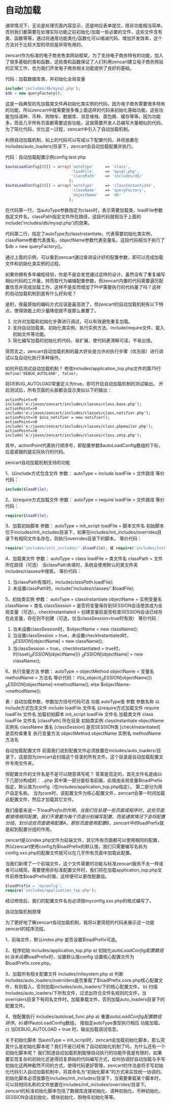 # 自动加载

通常情况下，无论是处理页面内容显示，还是响应表单提交，除非功能相当简单，否则我们都需要在处理实际功能之前初始化/加载一些必要的文件，这些文件含有类、函数等等，通过将通用功能类化/函数化可以缩减代码、增加开发效率，这个方法对于比较大型的项目是非常有用的。

zencart作为标准的电子商务售卖网站框架，为了支持电子商务特有的功能，加入了很多基础的类和函数，这些类和函数保证了人们利用zencart建立电子商务网站的正常工作，也为我们开发电子商务相关功能提供了良好的基础。

代码：加载数据库类，并初始化全局变量

```php
include('includes/db/mysql.php');
$db = new queryFactory();
```

这是一段典型的先加载类文件再初始化类实例的代码，因为电子商务需要很多特有的功能，所以zencart中就需要很多像上面这样的代码来初始化基础功能，这些功能包括语种、币种、购物车、数据库、消息堆栈、面包屑、缓存等等。因为功能多，而且几乎所有页面都需要这些功能，这就需要开发人员编写大量相似的代码，为了简化代码，优化这一过程，zencart中引入了自动加载机制。

利用自动加载机制，如上的代码可以写成以下配置代码，并将放置在includes/auto_loaders/目录下，zencart会自动加载配置并执行。

代码：自动加载配置示例config.test.php

```php
$autoLoadConfig[0][] = array('autoType'     => 'class',
                             'loadFile'     => 'mysql.php',
                             'classPath'    => 'includes/db/'
                            );
$autoLoadConfig[0][] = array('autoType'     => 'classInstantiate',
                             'className'    => 'queryFactory',
                             'objectName'   => 'db'
                            );
```

在代码第一行，当autoType参数指定为class时，表示需要加载类，loadFile参数指定文件名，classPath指定文件所在路径，这段代码就相当于上面的include('includes/db/mysql.php')的效果。

代码第二行，指定了autoType为classInstantiate，代表需要初始化类实例，className参数代表类名，objectName参数代表变量名，这段代码相当于执行了$db = new queryFactory()。

通过上面的示例，可以看到zencart通过查询设计好的配置参数，即可以完成加载文件和初始化类实例的过程。

如果你拥有多年编程经验，你是不是会发觉通过这样的设计，虽然没有了重复编写相似代码的工作量，转而取代为编辑配置参数，但zencart内置的代码需要遍历配置信息并完成加载工作，这样不是反而增加了PHP需要执行的代码量了吗？这样的自动加载机制到底有什么好处呢？

是的，按最原始的编码方式应该是最高效了，但zencart的自动加载机制有以下特点，使得效能上的少量降低就不是那么重要了。

1. 允许对加载和初始化步骤进行调试，可以有效避免重复加载。
2. 支持自动加载类、初始化类实例、执行实例方法、include/require文件、载入初始文件等功能。
3. 简化编写加载的初始化的代码，易扩展，使代码更清晰可读，不易出错。

简而言之，zencart自动加载机制的最大好处是允许对执行步骤（优先级）进行调试以及自动化执行多种操作。

如何开启测试自动加载机制？
修改includes/application_top.php文件的第75行
```define('DEBUG_AUTOLOAD', false);```

将DEBUG_AUTOLOAD常量定义为true，即可开启自动加载机制的测试输出。
开启测试后，所有页面的头部都会显示类似以下的输出：

```
actionPoint=>0 include('e:/jason/zencart/includes/classes/class.base.php');
actionPoint=>0 include('e:/jason/zencart/includes/classes/class.notifier.php');
actionPoint=>0 $zco_notifier = new notifier();
actionPoint=>0 include('e:/jason/zencart/includes/classes/class.phpmailer.php');
actionPoint=>0 include('e:/jason/zencart/includes/classes/class.smtp.php');
```

其中，actionPoint代表执行顺序号，即配置参数$autoLoadConfig数组的下标，后面紧跟的是实际执行的代码。

zencart自动加载机制支持的功能

1、以include方式包含文件
参数：
autoType = include
loadFile = 文件路径
等价代码：
```php
include($loadFile);
```

2、以require方式加载文件
参数：
autoType = require
loadFile = 文件路径
等价代码：
```php
require($loadFile);
```

3、加载初始脚本
参数：
autoType = init_script
loadFile = 脚本文件名
初始脚本位于includes/init_includes目录下，如果在includes/init_includes/overrides目录下有相同文件名存在，则执行overrides目录下的脚本。
等价代码：

```php
require('includes/init_includes/'.$loadFile); 或 require('includes/init_includes/overrides/'.$loadFile);
```

4、加载类文件
参数：
autoType = class
loadFile = 类文件名
classPath = 文件所在路径（可选）
当classPath未填时，系统会使用默认的类文件夹includes/classes中搜索。
等价代码：
1) 当classPath有值时，include($classPath.$loadFile);
2) 未设置classPath时，include('includes/classes/'.$loadFile);

5、初始类实例
参数：
autoType = classInstantiate
objectName = 实例变量名
className = 类名
classSession = 是否将变量保存到SESSION会话使其成为全局变量（可选），checkInstantiated = 创建变量前是否检查SESSION会话已经存在此变量，存在则不创建（可选，仅当classSession=true时有效）
等价代码：
1) 当未设置classSession时，$objectName = new className();
2) 当设置classSession = true，未设置checkInstantiated时，$_SESSION[$objectName] = new className();
3) 当classSession = true，checkInstantiated = true时，if(!isset($_SESSION[$objectName])) $_SESSION[$objectName] = new className();

6、执行变量方法
参数：
autoType = objectMethod
objectName = 变量名
methodName = 方法名
等价代码：
if(is_object($_SESSION[$objectName]))
  $_SESSION[$objectName]->methodName();
else
	$objectName->methodName();

表：自动加载参数，参数加方括号代码可选
功能	autoType值	参数	参数名称
以include方式包含文件	include	loadFile	文件名
以require方式加载文件	require	loadFile	文件名
加载初始脚本	init_script	loadFile	文件名
加载类文件	class	loadFile	文件名
		[classPath]	所在目录
初始类实例	classInstantiate	objectName	实例名
		className	类名
		[classSession]	是否SESSION类
		[checkInstantiated]	是否检查重复
执行变量方法	objectMethod	objectName	实例名
		methodName	方法名

自动加载配置文件
前面我们说到配置文件必须放置在includes/auto_loaders/目录下，这是因为zencart会扫描这个目录的所有文件，这个目录是自动加载配置文件专用文件夹。

但配置文件的文件名是不是可以随意填写呢？
答案是否定的，首先文件名是由以下几部分构成的：
<loadPrefix>.<userNamed>.php
其中第一部分<loadPrefix>是标准前缀，此值由全局变量$loadPrefix指定，默认值为config（在includes/application_top.php指定）。
第二部分<userNamed>为用户自定名称。
当<userNamed>为core时，该配置文件为核心配置文件，zencart会第一时间加载此配置文件，然后才加载其它文件。

我们接着来说一下$loadPrefix的作用，当我们在处理一些页面或程序时，这些页面都使用相同配置，我们不需要为每个页面分别编写配置，而是通常情况下会将配置分组，划分这些页面使用配置A，那些页面使用配置B，zencart中的$loadPrefix就是起到配置分组的作用。

zencart是以index.php文件为前端文件，其它所有页面都可以使用相同的配置，所以zencart使用config为$loadPrefix的默认值，我们只需要编写名称为config.xxx.php的配置文件就可以在几乎所有页面中加载此配置。

当我们新增了一个前端文件，这个文件需要的功能与标准zencart服务不太一样或者可以精简，需要使用非标准配置文件时，我们将在加载application_top.php文件前修改$loadPrefix的值，这样便可以更改配置组。

```php
$loadPrefix = 'myconfig';
require('includes/application_top.php');
```

经过修改后，我们的配置文件名也必须按myconfig.xxx.php的格式编写了。

自动加载机制原理

为了更好地了解zencart自动加载机制，我将以更简短的代码来展示这一功能zencart的程序流程。

1、前端文件，默认index.php
是否设置$loadPrefix可选。

2、程序初始
includes/application_top.php
a) 初始化$autoLoadConfig配置数组
b) 当未设置$loadPrefix时，设置默认值config
设置核心配置文件为$loadPrefix.core.php。

3、加载所有相关配置文件
includes/initsystem.php
a) 判断includes/auto_loaders/overriders是否重载了$loadPrefix.core.php核心配置文件，有则载入，否则加载includes/auto_loaders/下的核心配置文件。
b) 扫描includes/auto_loaders/下所有文件，过滤出符合文件名规则的文件，当overriders目录下有同名文件时，加载重载文件，否则加载auto_loaders目录下的配置文件。

4、按配置执行
includes/autoload_func.php
a) 重置$autoLoadConfig配置数组
排序。
b) 循环$autoLoadConfig数组，
按指定autoType类型执行相应
功能加载。 
c) 当DEBUG_AUTOLOAD = true
时，输出加载调试信息。


关于初始化脚本
当autoType = init_script时，zencart会加载初始化脚本，那么究竟什么是初始化脚本呢？我们不是已经有了自动初始化机制了吗，为什么还有一个初始化脚本呢？
我们知道自动加载机制能够自动执行的功能毕竟是有限的，如果要实现复杂的初始化还是得回复原始的代码编写方式，如何协调好自动加载与手写初始化这两种截然不同的方式，使得代码更好管理，zencart的作法是将手写初始化代码引入自动加载机制中，将其命名为“初始化脚本”的方式来实现统一协调的。
初始化脚本必须放置在includes/init_includes/目录下，当需要重载某个脚本时，可以将相同名称的文件放置在includes/init_includes/overrides/目录下。
zencart的标准初始化脚本包括了数据库连接初始化、语种初始化、币种初始化、SESSION会话初始化、模块初始化、购物车初始化等等。
